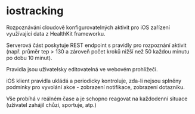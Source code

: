 # iostracking

Rozpoznávání cloudově konfigurovatelných aktivit pro iOS zařízení využívající data z HealthKit frameworku.

Serverová část poskytuje REST endpoint s pravidly pro rozpoznání aktivit (např. průměr tep > 130 a zároveň počet kroků nižší než 50 každou minutu po dobu 10 minut).

Pravidla jsou uživatelsky editovatelná ve webovém prohlížeči. 

iOS klient pravidla ukládá a periodicky kontroluje, zda-li nejsou splněny podmínky pro vyvolání akce - zobrazení notifikace, zobrazení dotazníku.

Vše probíhá v reálném čase a je schopno reagovat na každodenní situace (uživatel zahájil chůzi, sportuje, atp.)
